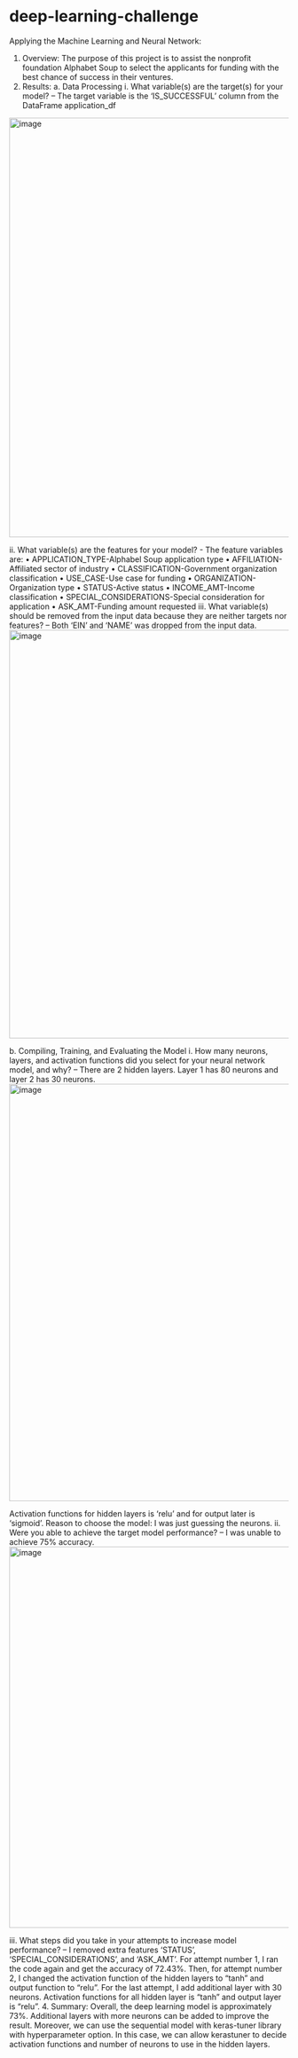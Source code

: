 # deep-learning-challenge
Applying the Machine Learning and Neural Network:
1.	Overview: The purpose of this project is to assist the nonprofit foundation Alphabet Soup to select the applicants for funding with the best chance of success in their ventures.
2.	Results:
a.	Data Processing
i.	What variable(s) are the target(s) for your model? – The target variable is the ‘IS_SUCCESSFUL’ column from the DataFrame application_df
<img width="756" alt="image" src="https://github.com/tnguy25/deep-learning-challenge/assets/125770693/8f856ef7-e856-48eb-a305-8df5349fc82c">

ii.	What variable(s) are the features for your model? -  The feature variables are:
•	APPLICATION_TYPE-Alphabel Soup application type
•	AFFILIATION-Affiliated sector of industry
•	CLASSIFICATION-Government organization classification
•	USE_CASE-Use case for funding
•	ORGANIZATION-Organization type 
•	STATUS-Active status 
•	INCOME_AMT-Income classification
•	SPECIAL_CONSIDERATIONS-Special consideration for application
•	ASK_AMT-Funding amount requested
iii.	What variable(s) should be removed from the input data because they are neither targets nor features? – Both ‘EIN’ and ‘NAME’ was dropped from the input data.
<img width="736" alt="image" src="https://github.com/tnguy25/deep-learning-challenge/assets/125770693/4f901a80-1a0a-4931-9609-eaf8fab594fc">


b.	Compiling, Training, and Evaluating the Model
i.	How many neurons, layers, and activation functions did you select for your neural network model, and why? – There are 2 hidden layers. Layer 1 has 80 neurons and layer 2 has 30 neurons.
<img width="752" alt="image" src="https://github.com/tnguy25/deep-learning-challenge/assets/125770693/eab82084-5cce-44e8-b137-58089cdeb0c9">

Activation functions for hidden layers is ‘relu’ and for output later is ‘sigmoid’. Reason to choose the model: I was just guessing the neurons.
ii.	Were you able to achieve the target model performance? – I was unable to achieve 75% accuracy.
<img width="687" alt="image" src="https://github.com/tnguy25/deep-learning-challenge/assets/125770693/6b760d36-d183-4348-b485-81e85b843f94">

iii.	What steps did you take in your attempts to increase model performance? – I removed extra features ‘STATUS’, ‘SPECIAL_CONSIDERATIONS’, and ‘ASK_AMT’. For attempt number 1, I ran the code again and get the accuracy of 72.43%. Then, for attempt number 2, I changed the activation function of the hidden layers to “tanh” and output function to “relu”. For the last attempt, I add additional layer with 30 neurons. Activation functions for all hidden layer is “tanh” and output layer is “relu”.
4.	Summary: Overall, the deep learning model is approximately 73%. Additional layers with more neurons can be added to improve the result. Moreover, we can use the sequential model with keras-tuner library with hyperparameter option. In this case, we can allow kerastuner to decide activation functions and number of neurons to use in the hidden layers.
